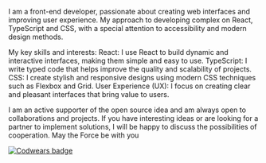 I am a front-end developer, passionate about creating web interfaces and improving user experience. My approach to developing complex on React, TypeScript and CSS, with a special attention to accessibility and modern design methods.

My key skills and interests: React: I use React to build dynamic and interactive interfaces, making them simple and easy to use.
TypeScript: I write typed code that helps improve the quality and scalability of projects.
CSS: I create stylish and responsive designs using modern CSS techniques such as Flexbox and Grid.
User Experience (UX): I focus on creating clear and pleasant interfaces that bring value to users.

I am an active supporter of the open source idea and am always open to collaborations and projects. If you have interesting ideas or are looking for a partner to implement solutions, I will be happy to discuss the possibilities of cooperation.
May the Force be with you

[![Codwears badge](https://www.codewars.com/users/Svixdream/badges/large)](https://www.codewars.com/users/Svixdream)

